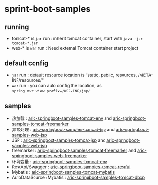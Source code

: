 # sprint-boot-samples

## running
*  tomcat-* is `jar` run :  inherit tomcat container, start with `java -jar tomcat-*.jar`
*  web-* is `war` run    :  Need external Tomcat container start project

## default config
* `jar` run : default resource location is "static, public, resources, /META-INF/resources/"
* `war` run : you can auto config the location, as `spring.mvc.view.prefix=/WEB-INF/jsp/`

## samples

* 热加载 : [aric-springboot-samples-tomcat-env](aric-springboot-samples-tomcat-env) and [aric-springboot-samples-tomcat-freemarker](aric-springboot-samples-tomcat-freemarker)
* 异常处理 : [aric-springboot-samples-tomcat-jsp](aric-springboot-samples-tomcat-jsp) and [aric-springboot-samples-web-jsp](aric-springboot-samples-web-jsp)
* JSP : [aric-springboot-samples-tomcat-jsp](aric-springboot-samples-tomcat-jsp) and [aric-springboot-samples-web-jsp](aric-springboot-samples-web-jsp)
* freemarker : [aric-springboot-samples-tomcat-freemarker](aric-springboot-samples-tomcat-freemarker) and [aric-springboot-samples-web-freemarker](aric-springboot-samples-web-freemarker)
* 环境变量 : [aric-springboot-samples-tomcat-env](aric-springboot-samples-tomcat-env)
* RestApi/Swagger : [aric-springboot-samples-tomcat-restful](aric-springboot-samples-tomcat-restful)
* Mybatis : [aric-springboot-samples-tomcat-mybatis](aric-springboot-samples-tomcat-mybatis)
* AutoDataSource+Mybatis : [aric-springboot-samples-tomcat-dbcp](aric-springboot-samples-tomcat-dbcp)
